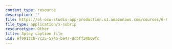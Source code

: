```yaml
---
content_type: resource
description: ''
file: https://ol-ocw-studio-app-production.s3.amazonaws.com/courses/6-004-computation-structures-spring-2017/ef99131b7c255745be47dcbff24b69fc_GBL28_Tw6UQ.vtt
file_type: application/x-subrip
resourcetype: Other
title: 3play caption file
uid: ef99131b-7c25-5745-be47-dcbff24b69fc
---
```

